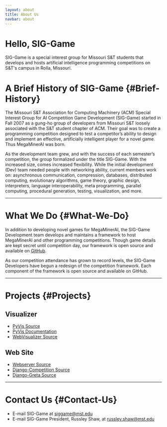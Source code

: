 ```yaml
---
layout: about
title: About Us
navbar: about
---
```


<div class="jumbotron">
  <h1>Hello, SIG-Game</h1>
  <p>
    SIG-Game is a special interest group for Missouri S&amp;T
    students that develops and hosts artificial intelligence
    programming competitions on S&amp;T's campus in Rolla,
    Missouri.
  </p>
</div>

A Brief History of SIG-Game  {#Brief-History}
===========================

The Missouri S&amp;T Association for Computing Machinery (ACM)
Special Interest Group for AI Competition Game Development
(SIG-Game) started in Fall 2007 as a gung-ho group of developers
from Missouri S&amp;T loosely associated with the S&amp;T
student chapter of ACM. Their goal was to create a programming
competition designed to test a competitor’s ability to design
and implement an effective, artificially intelligent player for a
novel game. Thus MegaMinerAI was born.

As the development team grew, and with the success of each
semester’s competition, the group formalized under the title
SIG-Game. With the increased size, comes increased
flexibility. While the initial development (Dev) team needed people
with networking ability, current members work on: asynchronous
communication, compression, databases, distributed computing,
evolutionary algorithms, game theory, graphic design, interpreters,
language interoperability, meta programming, parallel computing,
procedural generation, testing, visualization, and more.

<hr>

What We Do  {#What-We-Do}
==========

In addition to developing novel games for MegaMinerAI, the
SIG-Game Development team develops and maintains a framework to
host MegaMinerAI and other programming competitions. Though game
details are kept secret until competition day, our framework is
open source and available
on <a target="_blank" href="https://github.com/siggame">GitHub</a>.


As our competition attendance has grown to record levels, the SIG-Game
Developers have begun a redesign of the competition framework. Each
component of the framework is open source and available on GitHub.

<hr>

Projects  {#Projects}
========

Visualizer
----------
* [PyVis Source](https://github.com/siggame/PyVis)
* [PyVis Documentation](http://siggame.github.com/PyVis/)
* [WebVisualizer Source](https://github.com/siggame/WebVisualizer)

Web Site
--------
* [Webserver Source](https://github.com/siggame/webserver)
* [Django-Competition Source](https://github.com/michaelwisely/django-competition)
* [Django-Greta Source](https://github.com/michaelwisely/django-greta)

<hr>

Contact Us  {#Contact-Us}
==========

* E-mail SIG-Game at [siggame@mst.edu](mailto:siggame@gmail.com)
* E-mail SIG-Game President, Russley Shaw, at [russley.shaw@mst.edu](mailto:russley.shaw@mst.edu)
